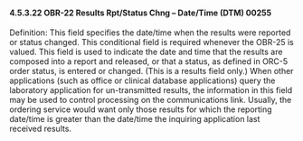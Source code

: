#### 4.5.3.22 OBR-22 Results Rpt/Status Chng – Date/Time (DTM) 00255

Definition: This field specifies the date/time when the results were reported or status changed. This conditional field is required whenever the OBR-25 is valued. This field is used to indicate the date and time that the results are composed into a report and released, or that a status, as defined in ORC-5 order status, is entered or changed. (This is a results field only.) When other applications (such as office or clinical database applications) query the laboratory application for un-transmitted results, the information in this field may be used to control processing on the communications link. Usually, the ordering service would want only those results for which the reporting date/time is greater than the date/time the inquiring application last received results.
